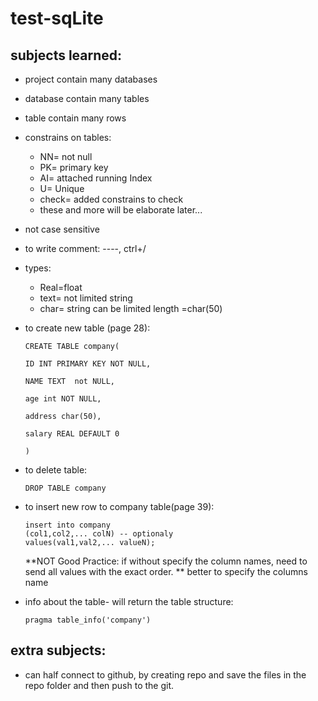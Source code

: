 # test-sqLite

## subjects learned:
* project contain many databases
* database contain many tables
* table contain many rows
* constrains on tables:
  * NN= not null
  * PK= primary key
  * AI= attached running Index
  * U= Unique
  * check= added constrains to check
  * these and more will be elaborate later...
* not case sensitive
* to write comment: --<hjdlkds>--, ctrl+/
* types:
  * Real=float
  * text= not limited string
  * char= string can be limited length =char(50)
* to create new table (page 28):
  ```
  CREATE TABLE company(
  
  ID INT PRIMARY KEY NOT NULL,
  
  NAME TEXT  not NULL,
  
  age int NOT NULL,
  
  address char(50),
  
  salary REAL DEFAULT 0

  )
  ```
* to delete table:
  ```
  DROP TABLE company
  ```
* to insert new row to company table(page 39):

  ```
  insert into company
  (col1,col2,... colN) -- optionaly
  values(val1,val2,... valueN);
  ```
  **NOT Good Practice: if without specify the column names, need to send all values with the exact order.
  ** better to specify the columns name
* info about the table- will return the table structure:
  ```
  pragma table_info('company')
  ```
## extra subjects:
* can half connect to github, by creating repo and save the files in the repo folder and then push to the git. 
